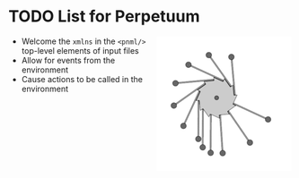 # TODO List for Perpetuum

<img alt="Perpetuum Mobile" src="image/240px-PerpetuumMobile.gif" style="float: right;"/>

  * Welcome the `xmlns` in the `<pnml/>` top-level elements of input files
  * Allow for events from the environment
  * Cause actions to be called in the environment
